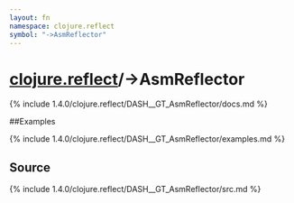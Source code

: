```yaml
---
layout: fn
namespace: clojure.reflect
symbol: "->AsmReflector"
---
```


# [clojure.reflect](../)/->AsmReflector

{% include 1.4.0/clojure.reflect/DASH__GT_AsmReflector/docs.md %}

##Examples

{% include 1.4.0/clojure.reflect/DASH__GT_AsmReflector/examples.md %}
## Source
{% include 1.4.0/clojure.reflect/DASH__GT_AsmReflector/src.md %}

